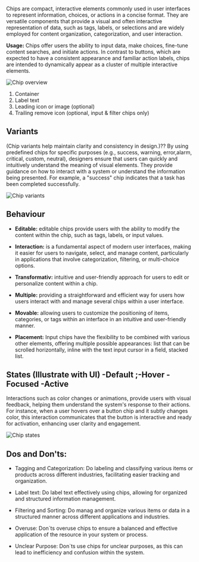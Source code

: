 Chips are compact, interactive elements commonly used in user interfaces to represent information, choices, or actions in a concise format. They are versatile components that provide a visual and often interactive representation of data, such as tags, labels, or selections and are widely employed for content organization, categorization, and user interaction.

**Usage:** Chips offer users the ability to input data, make choices, fine-tune content searches, and initiate actions. In contrast to buttons, which are expected to have a consistent appearance and familiar action labels, chips are intended to dynamically appear as a cluster of multiple interactive elements. 

![Chip overview](https://www.figma.com/file/wEptRgAezDU1z80Cn3eZ0o/iX-Pattern-Illustrations?type=design&node-id=1149%3A41643&mode=design&t=ruQOzpPQJMKwnk8f-1)
 

1. Container 
2. Label text 
3. Leading icon or image (optional) 
4. Trailing remove icon (optional, input & filter chips only) 


## Variants
(Chip variants help maintain clarity and consistency in design.)?? By using predefined chips for specific purposes (e.g., success, warning, error,alarm, critical, custom, neutral), designers ensure that users can quickly and intuitively understand the meaning of visual elements. They provide guidance on how to interact with a system or understand the information being presented. For example, a "success" chip indicates that a task has been completed successfully.

![Chip variants](https://www.figma.com/file/wEptRgAezDU1z80Cn3eZ0o/iX-Pattern-Illustrations?type=design&node-id=1201%3A9512&mode=design&t=ruQOzpPQJMKwnk8f-1)


 ## Behaviour 

- **Editable:** editable chips provide users with the ability to modify the content within the chip, such as tags, labels, or input values. 

- **Interaction:** is a fundamental aspect of modern user interfaces, making it easier for users to navigate, select, and manage content, particularly in applications that involve categorization, filtering, or multi-choice options.  

- **Transformativ:** intuitive and user-friendly approach for users to edit or personalize content within a chip.  

- **Multiple:**  providing a straightforward and efficient way for users how users interact with and manage several chips within a user interface. 

- **Movable:** allowing users to customize the positioning of items, categories, or tags within an interface in an intuitive and user-friendly manner. 

- **Placement:** Input chips have the flexibility to be combined with various other elements, offering multiple possible appearances: list that can be scrolled horizontally, inline with the text input cursor in a field, stacked list. 



## States  (Illustrate with UI) -Default ;-Hover -Focused -Active 

 Interactions such as color changes or animations, provide users with visual feedback, helping them understand the system's response to their actions. For instance, when a user hovers over a button chip and it subtly changes color, this interaction communicates that the button is interactive and ready for activation, enhancing user clarity and engagement.


![Chip states](https://www.figma.com/file/wEptRgAezDU1z80Cn3eZ0o/iX-Pattern-Illustrations?type=design&node-id=1194%3A8959&mode=design&t=ruQOzpPQJMKwnk8f-1)


## Dos and Don'ts: 

- Tagging and Categorization: Do labeling and classifying various items or products across different industries, facilitating easier tracking and organization.

- Label text: Do label text effectively using chips, allowing for organized and structured information management.

- Filtering and Sorting: Do manag and organize various items or data in a structured manner across different applications and industries.

- Overuse: Don`ts overuse chips to ensure a balanced and effective application of the resource in your system or process.

- Unclear Purpose: Don`ts use chips for unclear purposes, as this can lead to inefficiency and confusion within the system.